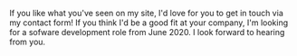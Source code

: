 If you like what you've seen on my site, I'd love for you to get in touch via my contact form! If you think I'd be a good fit at your company, I'm looking for a sofware development role from June 2020. I look forward to hearing from you.